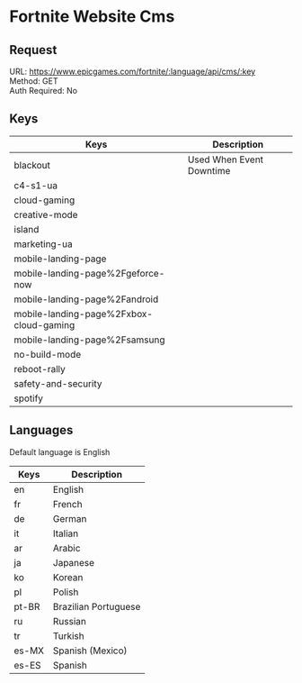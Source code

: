 # Fortnite Website Cms

## Request

URL: https://www.epicgames.com/fortnite/:language/api/cms/:key \
Method: GET \
Auth Required: No

## Keys

| Keys                                    | Description              |
| --------------------------------------- | ------------------------ |
| blackout                                | Used When Event Downtime |
| c4-s1-ua                                |                          |
| cloud-gaming                            |                          |
| creative-mode                           |                          |
| island                                  |                          |
| marketing-ua                            |                          |
| mobile-landing-page                     |                          |
| mobile-landing-page%2Fgeforce-now       |                          |
| mobile-landing-page%2Fandroid           |                          |
| mobile-landing-page%2Fxbox-cloud-gaming |                          |
| mobile-landing-page%2Fsamsung           |                          |
| no-build-mode                           |                          |
| reboot-rally                            |                          |
| safety-and-security                     |                          |
| spotify                                 |                          |


## Languages
Default language is English

| Keys    | Description          |
|---------|----------------------|
| en      | English              |
| fr      | French               |
| de      | German               |
| it      | Italian              |
| ar      | Arabic               |
| ja      | Japanese             |
| ko      | Korean               |
| pl      | Polish               |
| pt-BR   | Brazilian Portuguese |
| ru      | Russian              |
| tr      | Turkish              |
|es-MX    | Spanish (Mexico)|
|es-ES| Spanish|
